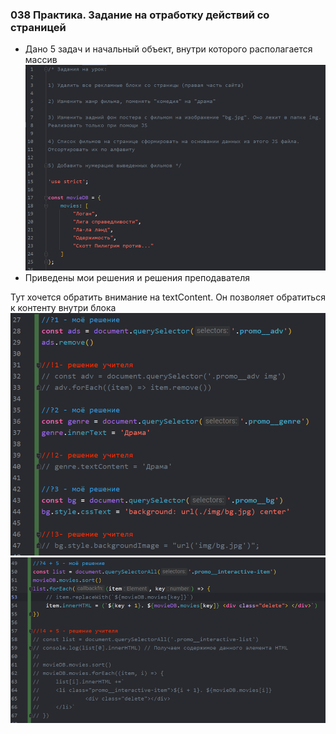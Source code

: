 ### **038 Практика. Задание на отработку действий со страницей**

- Дано 5 задач и начальный объект, внутри которого располагается массив
![](_png/Pasted%20image%2020220908200303.png)
- Приведены мои решения и решения преподавателя

Тут хочется обратить внимание на textContent. Он позволяет обратиться к контенту внутри блока
![](_png/Pasted%20image%2020220908200312.png)![](_png/Pasted%20image%2020220908200319.png)